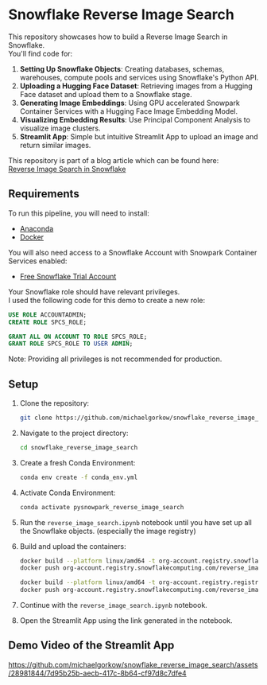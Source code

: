 # Snowflake Reverse Image Search

This repository showcases how to build a Reverse Image Search in Snowflake.  
You'll find code for:  

1. **Setting Up Snowflake Objects**: Creating databases, schemas, warehouses, compute pools and services using Snowflake's Python API.
2. **Uploading a Hugging Face Dataset**: Retrieving images from a Hugging Face dataset and upload them to a Snowflake stage.
3. **Generating Image Embeddings**: Using GPU accelerated Snowpark Container Services with a Hugging Face Image Embedding Model.
4. **Visualizing Embedding Results**: Use Principal Component Analysis to visualize image clusters.
5. **Streamlit App**: Simple but intuitive Streamlit App to upload an image and return similar images.

This repository is part of a blog article which can be found here:  
[Reverse Image Search in Snowflake](https://medium.com/@michaelgorkow/e666d173adb0?source=friends_link&sk=5fd577cc00636b94a03c14fccb72dcdc)

## Requirements

To run this pipeline, you will need to install:

- [Anaconda](https://docs.anaconda.com/free/anaconda/install/index.html)
- [Docker](https://www.docker.com/products/docker-desktop/)

You will also need access to a Snowflake Account with Snowpark Container Services enabled:
- [Free Snowflake Trial Account](https://signup.snowflake.com/)

Your Snowflake role should have relevant privileges.  
I used the following code for this demo to create a new role:

```sql
USE ROLE ACCOUNTADMIN;
CREATE ROLE SPCS_ROLE;

GRANT ALL ON ACCOUNT TO ROLE SPCS_ROLE;
GRANT ROLE SPCS_ROLE TO USER ADMIN;
```
Note: Providing all privileges is not recommended for production.

## Setup

1. Clone the repository:

   ```sh
   git clone https://github.com/michaelgorkow/snowflake_reverse_image_search.git
   ```

2. Navigate to the project directory:

   ```sh
   cd snowflake_reverse_image_search
   ```

3. Create a fresh Conda Environment:
   ```sh
   conda env create -f conda_env.yml
   ```

4. Activate Conda Environment:
   ```sh
   conda activate pysnowpark_reverse_image_search
   ```

5. Run the ```reverse_image_search.ipynb``` notebook until you have set up all the Snowflake objects. (especially the image registry)


5. Build and upload the containers:
   ```sh
   docker build --platform linux/amd64 -t org-account.registry.snowflakecomputing.com/reverse_image_search/public/image_repository/dinov2_base:latest .
   docker push org-account.registry.snowflakecomputing.com/reverse_image_search/public/image_repository/dinov2_base:latest

   docker build --platform linux/amd64 -t org-account.registry.registry.snowflakecomputing.com/reverse_image_search/public/image_repository/image_similarity_app:latest .
   docker push org-account.registry.snowflakecomputing.com/reverse_image_search/public/image_repository/image_similarity_app:latest
   ```

5. Continue with the ```reverse_image_search.ipynb``` notebook.

6. Open the Streamlit App using the link generated in the notebook.

## Demo Video of the Streamlit App
https://github.com/michaelgorkow/snowflake_reverse_image_search/assets/28981844/7d95b25b-aecb-417c-8b64-cf97d8c7dfe4

